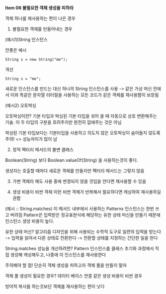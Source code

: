 **Item 06 불필요한 객체 생성을 피하라**

객체 하나를 재사용하는 편이 나은 경우

1) 불필요한 객체를 만들어내는 경우 

(예시1)String 인스턴스

안좋은 예시
```
String s = new String("me");
```

개선
```
String s = "me";
```

새로운 인스턴스를 만드는 대신 하나의 String 인스턴스를 사용 -> 같은 가상 머신 안에서 이와 똑같은 문자열 리터럴을 사용하는 모든 코드가 같은 객체를 재사용함이 보장됨

(예시2) 오토박싱

오토박싱이란? 기본 타입과 박싱된 기본 타입을 섞어 쓸 때 자동으로 상호 변환해주는 기술. 이 두 타입의 구분을 흐려주지만 완전히 없애주는 것은 아님

박싱된 기본 타입보다는 기본타입을 사용하고 의도치 않은 오토박싱이 숨어들지 않도록 주의! => 성능차이가 많이 남


2) 정적 팩터리 매서드의 불변 클래스 

Boolean(String) 보다 Boolean.valueOf(String) 을 사용하는것이 좋다.

생성자는 호출할 때마다 새로운 객체를 만들지만 팩터리 메서드는 그렇지 않음

3) 가변 객체라 해도 사용 중에 변경되지 않을 것임을 안다면 재사용할 수 있음

4) 생성 비용이 비싼 객체
이런 비싼 객체가 반복해서 필요하다면 캐싱하여 재사용하길 권함

(예시 :: String.matches)
이 메서드 내부에서 사용하는 Patterns 인스턴스는 한번 쓰고 버려짐
Pattern은 입력받은 정규표현식에 해당하는 유한 상태 머신을 만들기 때문에 인스턴스 생성 비용이 높다.

유한 상태 머신?
알고리즘 디자인을 위해 사용되는 수학적 도구로 일련의 입력을 받는다 -> 입력을 읽어서 다른 상태로 전환한다 -> 전환할 상태를 지정하는 간단한 일을 한다

String.matches 성능을 개선하려면?
Pattern 인스턴스를 클래스 초기화 과정에서 직접 생성해 캐싱해두고, 나중에 이 인스턴스를 재사용한다


주의해야 할 점!
단순히 객체 생성을 피하고자 객체 풀을 만들지 말자

객체 풀 생성이 필요한 경우? 데이터 베이스 연결 같은 생성 비용이 비싼 경우

방어적 복사를 하는것보단 객체를 재사용하는 편이 낫다